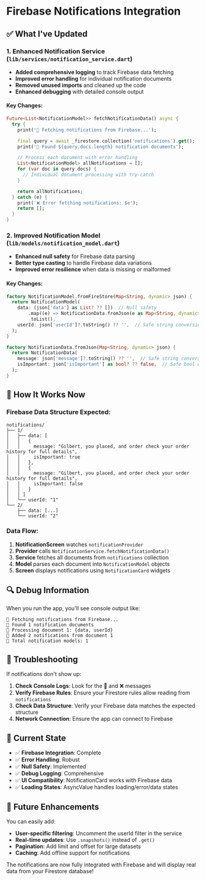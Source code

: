 # Firebase Notifications Integration

## ✅ What I've Updated

### 1. Enhanced Notification Service (`lib/services/notification_service.dart`)

- **Added comprehensive logging** to track Firebase data fetching
- **Improved error handling** for individual notification documents
- **Removed unused imports** and cleaned up the code
- **Enhanced debugging** with detailed console output

#### Key Changes:

```dart
Future<List<NotificationModel>> fetchNotificationData() async {
  try {
    print('🔔 Fetching notifications from Firebase...');

    final query = await _firestore.collection('notifications').get();
    print('🔔 Found ${query.docs.length} notification documents');

    // Process each document with error handling
    List<NotificationModel> allNotifications = [];
    for (var doc in query.docs) {
      // Individual document processing with try-catch
    }

    return allNotifications;
  } catch (e) {
    print('❌ Error fetching notifications: $e');
    return [];
  }
}
```

### 2. Improved Notification Model (`lib/models/notification_model.dart`)

- **Enhanced null safety** for Firebase data parsing
- **Better type casting** to handle Firebase data variations
- **Improved error resilience** when data is missing or malformed

#### Key Changes:

```dart
factory NotificationModel.fromFireStore(Map<String, dynamic> json) {
  return NotificationModel(
    data: (json['data'] as List? ?? [])  // Null safety
        .map((e) => NotificationData.fromJson(e as Map<String, dynamic>))
        .toList(),
    userId: json['userId']?.toString() ?? '',  // Safe string conversion
  );
}

factory NotificationData.fromJson(Map<String, dynamic> json) {
  return NotificationData(
    message: json['message']?.toString() ?? '',  // Safe string conversion
    isImportant: json['isImportant'] as bool? ?? false,  // Safe bool conversion
  );
}
```

## 🔄 How It Works Now

### Firebase Data Structure Expected:

```
notifications/
├── 1/
│   ├── data: [
│   │   {
│   │     message: "Gilbert, you placed, and order check your order history for full details",
│   │     isImportant: true
│   │   },
│   │   {
│   │     message: "Gilbert, you placed, and order check your order history for full details",
│   │     isImportant: false
│   │   }
│   │ ]
│   └── userId: "1"
└── 2/
    ├── data: [...]
    └── userId: "2"
```

### Data Flow:

1. **NotificationScreen** watches `notificationProvider`
2. **Provider** calls `NotificationService.fetchNotificationData()`
3. **Service** fetches all documents from `notifications` collection
4. **Model** parses each document into `NotificationModel` objects
5. **Screen** displays notifications using `NotificationCard` widgets

## 🔍 Debug Information

When you run the app, you'll see console output like:

```
🔔 Fetching notifications from Firebase...
🔔 Found 1 notification documents
🔔 Processing document 1: {data, userId}
🔔 Added 2 notifications from document 1
🔔 Total notification models: 1
```

## 🚨 Troubleshooting

If notifications don't show up:

1. **Check Console Logs**: Look for the 🔔 and ❌ messages
2. **Verify Firebase Rules**: Ensure your Firestore rules allow reading from `notifications`
3. **Check Data Structure**: Verify your Firebase data matches the expected structure
4. **Network Connection**: Ensure the app can connect to Firebase

## 🎯 Current State

- ✅ **Firebase Integration**: Complete
- ✅ **Error Handling**: Robust
- ✅ **Null Safety**: Implemented
- ✅ **Debug Logging**: Comprehensive
- ✅ **UI Compatibility**: NotificationCard works with Firebase data
- ✅ **Loading States**: AsyncValue handles loading/error/data states

## 🔧 Future Enhancements

You can easily add:

- **User-specific filtering**: Uncomment the userId filter in the service
- **Real-time updates**: Use `.snapshots()` instead of `.get()`
- **Pagination**: Add limit and offset for large datasets
- **Caching**: Add offline support for notifications

The notifications are now fully integrated with Firebase and will display real data from your Firestore database!
